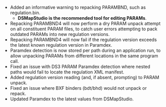 * Added an informative warning to repacking PARAMBND, such as regulation.bin.
  * **DSMapStudio is the recommended tool for editing PARAMs**.
* Repacking PARAMBND4 will now perform a dry PARAM unpack attempt on all constituent PARAM files, to catch user errors attempting to pack outdated PARAMs into new regulation versions.
* Repacking PARAMBND4 will now fail if the regulation version exceeds the latest known regulation version in Paramdex.
* Paramdex detection is now stored per path during an application run, to allow unpacking PARAMs from different locations in the same program call.
* Fixed an issue with DS3 PARAM Paramdex detection where nested paths would fail to locate the regulation XML manifest.
* Added regulation version reading (and, if absent, prompting) to PARAM unpack.
* Fixed an issue where BXF binders (bdt/bhd) would not unpack or repack.
* Updated Paramdex to the latest values from DSMapStudio.
